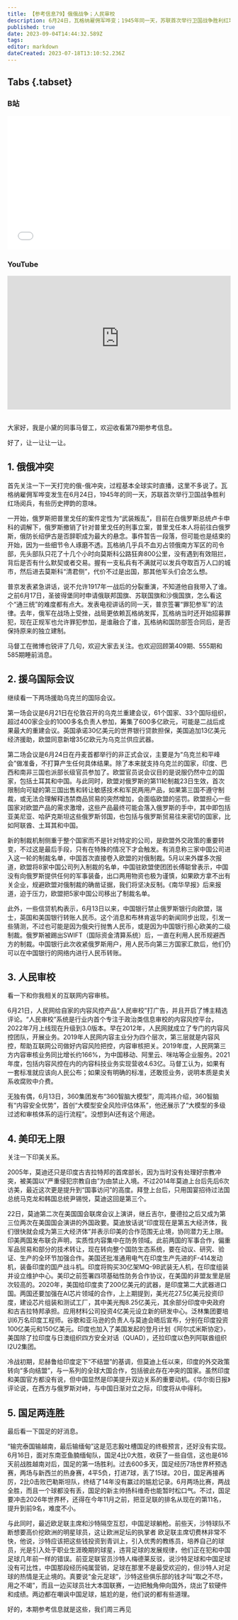 ```yaml
---
title: 【参考信息79】俄俄战争；人民审校
description: 6月24日，瓦格纳雇佣军哗变；1945年同一天，苏联首次举行卫国战争胜利红场阅兵，有些历史押韵的意味。事件留下更多的疑问，可能也是结束的开始。欧盟对俄第11轮制裁生效，首次限制向可疑的第三国出售和转让敏感技术和军民两用产品。如果第三国不遵守制裁，或无法合理解释违禁商品贸易的突然增加，会面临欧盟惩罚。6月21日，人民网给自家的内容风控产品“人民审校”打广告，并且开启博主精选评论。对此，马督工有锐评。国足最近两连胜，欧足联与沙特隔空开火，国足也躺枪。
published: true
date: 2023-09-04T14:44:32.589Z
tags: 
editor: markdown
dateCreated: 2023-07-18T13:10:52.236Z
---
```


## Tabs {.tabset}
### B站
<div style="position: relative; padding: 30% 45%;">
<iframe style="position: absolute; width: 100%; height: 100%; left: 0; top: 0;" src="//player.bilibili.com/player.html?&bvid=BV1wh4y1g7oi&page=1&as_wide=1&high_quality=1&danmaku=1&autoplay=0" scrolling="no" border="0" frameborder="no" framespacing="0" allowfullscreen="true"></iframe>
</div>

### YouTube
<div style="position: relative; padding: 30% 45%;">
<iframe style="position: absolute; top: 0; left: 0; width: 100%; height: 100%;" src="https://www.youtube-nocookie.com/embed/YouTubeVID" title="YouTube video player" frameborder="0" allow="accelerometer; autoplay; clipboard-write; encrypted-media; gyroscope; picture-in-picture" allowfullscreen></iframe>
</div>

## 

大家好，我是小黛的同事马督工，欢迎收看第79期参考信息。

好了，让一让让一让。

## 1. 俄俄冲突

首先关注一下一天打完的俄-俄冲突，过程基本全球实时直播，这里不多说了。瓦格纳雇佣军哗变发生在6月24日，1945年的同一天，苏联首次举行卫国战争胜利红场阅兵，有些历史押韵的意味。

一开始，俄罗斯把普里戈任的案件定性为“武装叛乱”，目前在白俄罗斯总统卢卡申科的调解下，俄罗斯撤销了针对普里戈任的刑事立案，普里戈任本人将前往白俄罗斯，俄防长绍伊古是否辞职成为最大的悬念。事件暂告一段落，但可能也是结束的开始，因为一些细节令人琢磨不透。瓦格纳几乎兵不血刃占领俄南方军区的司令部，先头部队只花了十几个小时向莫斯科公路狂奔800公里，没有遇到有效阻拦，背后是否有什么默契或者交易。握有一支私兵有不满就可以发兵夺取百万人口的城市，然后进去莫斯科“清君侧”，代价不过是出国，那其他军头们会怎么想。

普京发表紧急讲话，说不允许1917年一战后的分裂重演，不知道他自我带入了谁。之前6月17日，圣彼得堡同时申请俄联邦国旗、苏联国旗和沙俄国旗，怎么看这个“通三统”的难度都有点大。发表电视讲话的同一天，普京签署“罪犯参军”的法律。去年，俄军在战场上受挫，战局更依赖瓦格纳发挥，瓦格纳当时还开始招募罪犯，现在正规军也允许罪犯参加，是谁融合了谁，瓦格纳和国防部签合同后，是否保持原来的独立建制。

马督工在微博也锐评了几句，欢迎大家去关注。也欢迎回顾第409期、555期和585期睡前消息。

## 2. 援乌国际会议

继续看一下两场援助乌克兰的国际会议。

第一场会议是6月21日在伦敦召开的乌克兰重建会议，61个国家、33个国际组织，超过400家企业的1000多名负责人参加，筹集了600多亿欧元，可能是二战后成果最大的重建会议。英国承诺30亿美元的世界银行贷款担保，美国追加13亿美元经济援助，欧盟同意新增35亿欧元为乌克兰供应武器。

第二场会议是6月24日在丹麦首都举行的非正式会议，主要是为“乌克兰和平峰会”做准备，不打算产生任何具体结果。除了本来就支持乌克兰的国家，印度、巴西和南非三国也派部长级官员参加了。欧盟官员说会议目的是说服仍然中立的国家，包括土耳其和中国。与此同时，欧盟对俄罗斯的第11轮制裁23日生效，首次限制向可疑的第三国出售和转让敏感技术和军民两用产品，如果第三国不遵守制裁，或无法合理解释违禁商品贸易的突然增加，会面临欧盟的惩罚。欧盟担心一些国家对欧盟产品的需求激增，这些产品最终可能会落入俄罗斯的手中，其中即包括亚美尼亚、哈萨克斯坦这些俄罗斯邻国，也包括与俄罗斯贸易往来密切的国家，比如阿联酋、土耳其和中国。

新的制裁机制侧重于整个国家而不是针对特定的公司，是欧盟外交政策的重要转变，不过这是最后手段，只有在特殊的情况下才会触发。有消息称三家中国公司进入这一轮的制裁名单，中国首次直接卷入欧盟的对俄制裁。5月以来外媒多次报道，欧盟将8家中国公司列入制裁的名单，中国驻欧盟使团团长傅聪曾表示，中国没有向俄罗斯提供任何的军事装备，出口两用物资也极为谨慎，如果欧方拿不出有关企业，规避欧盟对俄制裁的确凿证据，我们将坚决反制。《南华早报》后来报道，迫于压力，欧盟把5家中国公司移出了制裁名单。

此外，一些信贷机构表示，6月13日以来，中国银行禁止俄罗斯银行向欧盟，瑞士，英国和美国银行转账人民币。这个消息和布林肯返华的新闻同步出现，引发一些猜测，不过也可能是因为俄央行抛售人民币，或是因为中国银行担心欧美的二级制裁。俄罗斯被踢出SWIFT（国际资金清算系统）后，一直在利用人民币规避西方的制裁。中国银行此次收紧俄罗斯用户，用人民币向第三方国家汇款后，他们仍可以在中国银行的网络内进行人民币转账。

## 3. 人民审校

看一下和你我相关的互联网内容审核。

6月21日，人民网给自家的内容风控产品“人民审校”打广告，并且开启了博主精选评论。“人民审校”系统是行业内首个专注于政治类信息审校的内容风控平台，2022年7月上线现在升级到3.0版本。早在2012年，人民网就成立了专门的内容风控团队，开展业务。2019年人民网内容主业分为四个层次，第三层就是内容风控，帮助互联网公司做好内容风险把控，内容审核把关。2019年度，人民网第三方内容审核业务同比增长约166%，为中国移动、阿里云、咪咕等企业服务。2021年度，包括内容风控在内的内容科技业务实现营收4.63亿。马督工认为，如果有一套标准就应该向人民公布；如果没有明确的标准，还敢揽业务，说明本质是卖关系收腐败中介费。

无独有偶，6月13日，360集团发布“360智脑大模型”，周鸿祎介绍，360智脑有“内容安全优势”，首创“大模型安全风险评估体系”，他还展示了“大模型的多级过滤和审核体系的运行流程”。没想到AI还有这个用途。

## 4. 美印无上限

关注一下印美关系。

2005年，莫迪还只是印度古吉拉特邦的首席部长，因为当时没有处理好宗教冲突，被美国以“严重侵犯宗教自由”为由禁止入境。不过2014年莫迪上台后先后6次访美，最近这次更是提升到“国事访问”的高度。拜登上台后，只用国宴招待过法国总统马克龙和韩国总统尹锡悦，莫迪这回是第三个。

22日，莫迪第二次在美国国会联席会议上演讲，继丘吉尔，曼德拉之后又成为第三位两次在美国国会演讲的外国政要。莫迪放话说“印度现在是第五大经济体，我们很快就会成为第三大经济体”并表示印美的合作范围无止境，协同潜力无上限。印美两国发布联合声明，实质性内容集中在防务领域。此前两国的军事合作，偏重军品贸易和部分的技术转让，现在转向整个国防生态系统，要在动议、研究、验证、生产的全环节加强合作。美国还批准通用电气在印度生产先进的F-414发动机，装备印度的国产战斗机。印度将购买30亿架MQ-9B武装无人机，在印度组装并设立维护中心。美印之前签署四项基础性防务合作协议，在美国的非盟友里是层次较高的。2020年，美国给印度卖了200亿美元的武器，是印度第二大武器进口国。两国还要加强在AI芯片领域的合作，上上期提到，美光花27.5亿美元投资印度，建设芯片组装和测试工厂，其中美光掏8.25亿美元，其余部分印度中央政府和古吉拉特邦承担。应用材料公司投资4亿美元设立新的研发中心。泛林集团要培训6万名印度工程师。谷歌和亚马逊的负责人与莫迪会晤后宣布，分别在印度投资100亿美元和150亿美元。印度也加入了美国发起的登月计划《阿尔忒米斯协定》，美国除了拉印度与日澳组织四方安全对话（QUAD），还拉印度以色列阿联酋组织I2U2集团。

冷战初期，尼赫鲁给印度定下“不结盟”的基调，但莫迪上任以来，印度的外交政策转向“多向结盟”，与一系列的全球大国合作，包括彼此存在冲突的国家。虽然印度和美国官方都没有说，但中国显然是印美提升双边关系的重要动机。《华尔街日报》评论说，在西方与俄罗斯对峙，与中国日渐对立之际，印度将从中得利。

## 5. 国足两连胜

最后看一下国足的好消息。

“输完泰国输越南，最后输缅甸”这是范志毅吐槽国足的终极预言，还好没有实现。6月16日，面对东南亚鱼腩缅甸队，国足4比0大胜，收获了一些自信，这也是616天前战胜越南对后，国足的第一场胜利。过去600多天，国足经历7场世界杯预选赛，两场与新西兰的热身赛，4平5负，打进7球，丢了15球。20日，国足再接再厉，2比0击败巴勒斯坦队，终结了14年没有赢过的尴尬记录。6月两场比赛，两战全胜，而且一个球都没有丢，国足的新主帅扬科维奇也能暂时松口气。不过，国足要冲击2026年世界杯，还得在今年11月之前，把亚足联的排名从现在的第11名，提升到前9名，难度不小。

与此同时，最近欧足联主席和沙特隔空互怼，中国足球躺枪。前些天，沙特球队不断想要高价挖欧洲的明星球员，这让欧洲足坛的执掌者
欧足联主席切费林非常不快，他说，沙特应该把这些钱投资到青训上，引入优秀的教练员，培养自己的球员，光是引入处于职业生涯晚期的球星，违背足球的发展规律，他们正在犯和中国足球几年前一样的错误。前亚足联官员沙特人梅德莱反驳，说沙特足球和中国足球没有可比性，中国那段经历纯属营销，足球在那里不是最受欢迎的，但沙特人对足球的热情是无止境的。真要说“金元足球”，沙特这些俱乐部的钱才叫“取之不尽，用之不竭”，而且一边买球员壮大本国联赛，一边把触角伸向国外，烧出了软硬件和成绩。两边都在嘲讽中国足球，尴尬的是，他们说的都有些道理。

好的，本期参考信息就是这些，我们周三再见

